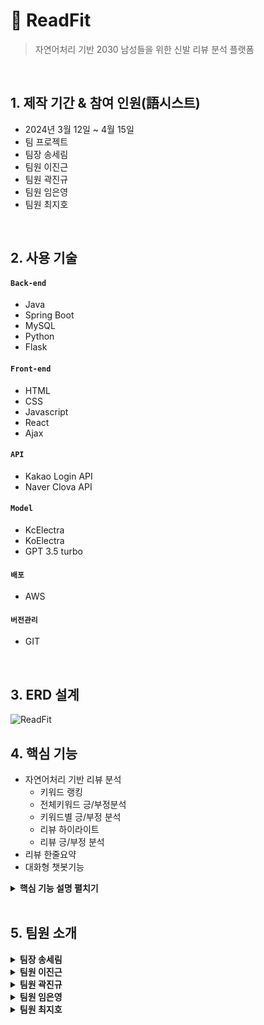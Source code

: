 # :pushpin: ReadFit
> 자연어처리 기반 2030 남성들을 위한 신발 리뷰 분석 플랫폼

</br>

## 1. 제작 기간 & 참여 인원(語시스트)
- 2024년 3월 12일 ~ 4월 15일
- 팀 프로젝트
- 팀장 송세림
- 팀원 이진근
- 팀원 곽진규
- 팀원 임은영
- 팀원 최지호

</br>

## 2. 사용 기술
#### `Back-end`
  - Java 
  - Spring Boot
  - MySQL 
  - Python 
  - Flask  
#### `Front-end`
  - HTML
  - CSS
  - Javascript
  - React
  - Ajax
#### `API`
  - Kakao Login API
  - Naver Clova API
#### `Model`
  - KcElectra
  - KoElectra
  - GPT 3.5 turbo
#### `배포`
  - AWS
#### `버전관리`
  - GIT
</br>

## 3. ERD 설계
![ReadFit](https://github.com/illhanunjung/ReadFit/assets/144203058/59f6baa1-3414-4803-a475-5246160864bd)


## 4. 핵심 기능
- 자연어처리 기반 리뷰 분석
  - 키워드 랭킹
  - 전체키워드 긍/부정분석
  - 키워드별 긍/부정 분석
  - 리뷰 하이라이트
  - 리뷰 긍/부정 분석
- 리뷰 한줄요약
- 대화형 챗봇기능

<details>
<summary><b>핵심 기능 설명 펼치기</b></summary>
<div markdown="1">

### 4.1. 전체 흐름
![시스템 아키텍쳐](https://github.com/illhanunjung/ReadFit/assets/144203058/ea1b12b8-ca1e-46de-ba1a-60820fcdcfe6)
<br>

### 4.2 키워드 랭킹
![image](https://github.com/illhanunjung/ReadFit/assets/144203058/a5a43b60-3735-4314-a872-dc36e8444217)
 <br>
[코드 확인](https://github.com/illhanunjung/ReadFit-frontend/blob/main/src/components/PieChart.js)
- 데이터 처리
  - 제공된 data에서 keywordName을 labels로, totalCount를 dataValues로 추출합니다.
  - 모든 키워드의 총계를 계산하여 차트에서 퍼센트 값을 계산합니다.
- 차트 구성
  - labels와 데이터 세트를 포함하는 chartData 객체를 설정합니다. 데이터 세트에는 키워드 수와 시각적 차별화를 위한 미리 정의된 배경색이 포함됩니다.
  - 파이 차트에 대한 options을 정의하는데, 여기에는 다음이 포함됩니다:
  - 반응형 및 종횡비 설정을 위한 구성.
  - 데이터 레이블을 스타일링하고 포맷팅하기 위한 datalabels 플러그인 설정. 레이블은 포매터 함수를 사용하여 키워드 이름과 그것의 총계 대비 백분율을 보여줍니다.
  - 레이블 상자의 모양과 위치를 조정하는 범례 설정.
- 렌더링
  - UI 구조화를 개선하기 위해 Card 컴포넌트 안에 Pie 차트를 렌더링합니다. 레이아웃을 반응형으로 관리하기 위해 React Bootstrap의 Container, Row, Col을 사용합니다.
  - 차트의 크기는 일관성을 유지하기 위해 명시적으로 설정됩니다.
<br>

### 4.3 전체키워드 긍/부정분석
![image](https://github.com/illhanunjung/ReadFit/assets/144203058/04e148d4-fc45-4ffc-b21a-98f592617741)

 <br>
[코드 확인](https://github.com/illhanunjung/ReadFit-frontend/blob/main/src/pages/Rboard.js)
- 업로드 예정
<br>

### 4.4 키워드별 긍/부정 분석
![image](https://github.com/illhanunjung/ReadFit/assets/144203058/36f4d8d9-2123-4134-b6c2-2d682a0d86d5)
<br>
[코드 확인](https://github.com/illhanunjung/ReadFit-frontend/blob/main/src/pages/Rboard.js)
- 업로드 예정
<br>

### 4.5 리뷰 하이라이트
![image](https://github.com/illhanunjung/ReadFit/assets/144203058/036c888e-21ed-4c5a-a9e9-ab584b432314)
<br>
[코드 확인]()
- 업로드 예정
<br>

### 4.6 리뷰 긍/부정 분석
<img width="491" alt="image" src="https://github.com/illhanunjung/ReadFit/assets/144203058/f599af79-a1bf-4345-988f-7a73a286c9dd">
<br>
[코드 확인]()
- 업로드 예정
<br>

### 4.7 리뷰 한줄요약
![image](https://github.com/illhanunjung/ReadFit/assets/144203058/50ccd14f-13c0-48d1-8f92-06ae46dd15d9)
<br>
[코드 확인](https://github.com/illhanunjung/ReadFit-frontend/blob/main/src/components/ReviewCard.js)
- 인코딩 설정
  -  파이썬 스크립트의 인코딩을 UTF-8로 설정하여 다양한 문자를 올바르게 처리할 수 있습니다.
- 모듈 임포트와 API 설정
  - sys 모듈을 사용하여 표준 출력의 인코딩을 재설정합니다.
  - PyKakao에서 KoGPT를 임포트하고, 인증 키를 사용하여 API 인스턴스를 초기화합니다.
- 입력 처리
  - 사용자의 입력을 sys.argv[1]을 통해 받습니다. 이는 커맨드 라인에서 스크립트를 실행할 때 제공된 첫 번째 인자입니다.
  - 입력받은 리뷰에서 특수 문자('#'과 줄바꿈)를 제거합니다.
- GPT 요청 생성
  - 수정된 리뷰 텍스트를 포함하는 요약 요청을 생성합니다.
  - prompt 변수를 사용하여 KoGPT에 전달할 질의를 설정합니다.
- API 호출 및 결과 출력:
  - KoGPT의 generate 함수를 호출하여 생성된 요약을 가져옵니다.
  - max_tokens와 top_p를 설정하여 생성 결과의 길이와 생성될 토큰들의 확률을 조절합니다.
  - 결과를 콘솔에 출력합니다.
<br>

### 4.8 대화형 챗봇기능
![image](https://github.com/illhanunjung/ReadFit/assets/144203058/82d21d3e-9373-47b1-854c-0c670906281e)
<br>
[코드 확인](https://github.com/illhanunjung/ReadFit-frontend/blob/main/src/server/app.py)
- Flask App 설정: CORS를 활성화하고, Flask 애플리케이션을 구성합니다.
- MySQL 데이터베이스 상호작용: 사용자 질문에 따라 적절한 SQL 쿼리를 생성하고 실행합니다. 쿼리 결과는 JSON 형태로 클라이언트에 전송됩니다.
- LangChain 및 RetrievalQA: 질문을 처리하고 적합한 SQL 쿼리를 생성하기 위해 LangChain과 RetrievalQA 체인을 사용하여 사용자의 자연어 질문을 SQL 쿼리로 변환하는 과정을 자동화합니다.
- ChatBot: react-simple-chatbot 라이브러리를 사용하여 사용자 입력을 받고, 다양한 스텝을 통해 질문과 답변을 처리합니다.
- SaveUserInput: 사용자의 모든 입력과 봇의 대답을 저장하는 기능을 수행합니다. 입력은 로컬 스토리지의 mem_id와 세션 번호를 사용하여 서버에 전송됩니다.
- DisplayResults: 사용자의 질문에 대한 응답을 처리하고, 응답 데이터에 따라 결과를 보여주는 컴포넌트입니다.
- ConversationPage: 대화 페이지 전체를 구성하며, 대화의 세부 사항을 관리하고 대화를 초기화하는 기능을 포함합니다.
<br>

</div>
</details>

</br>
 
## 5. 팀원 소개

<details>
<summary><b>팀장 송세림</b></summary>
<div markdown="1">

#### `Front-End`
 - 관리자 페이지
#### `Back-end`
 - 회원관리 기능
 - 댓글관리 기능
 - 게시글 관리 기능
 - 관리자 로그인 기능
 - 회원가입 기능
 - Kakao login API
  #### `Modeling`
- RAG 구조를 활용한 LLM (gpt3.5)모델 챗봇 개발
- Transformer Kc-ELECTRA 모델 활용 키워드 분석모델 개발
  #### `설계`
 - 시스템 아키텍쳐 
 - 테이블 명세
 - 서비스 흐름도
 - DB구축, 관
 - 데이터 등록
   #### `배포`
 - AWS EC2를 사용하여 배포
   #### `PM`
 - GIT 
 - 일정관리
</div>
</details> 

<details>
<summary><b>팀원 이진근</b></summary>
<div markdown="1">
  
#### `Front-End`
- 피그마 및 리액트를 활용한 반응형 웹
- 웰컴 페이지 구현
- 메인 페이지 구현
- 카테고리 페이지 구현
- 카테고리 상세 페이지 구현
- 커뮤니티 페이지 구현
- 커뮤니티 글 작성 페이지 구현
- 커뮤니티 상세페이지 구현 
- 로그인 페이지 구현
- 챗봇 페이지  구현
- 챗봇 대화리스트 페이지 구현
- 회원가입 페이지 구현


#### `Back-end`
- 메인페이지 카테고리별 TOP10 기능 구현
- 메인 페이지 카테고리별 키워드 랭킹 PIE-CHART 기능 구현 
- 스프링 부트  MYSQL DB연동
- 스프링 부트 리액트 연동
- 카테고리페이지 1차,2차카테고리 클릭시 클릭한 카테고리별 정보표시 
- 카테고리 검색기능 구현
- 카테고리 관심상품 기능 구현
- 카테고리 테이블 기능 구현
- 커뮤니티 기능 구현
- 챗봇 대화 데이터 저장 및 대화 데이터 불러오기 기능 구현


</div>
</details>

<details>
<summary><b>팀원 곽진규</b></summary>
<div markdown="1">
  
#### `Front-End`

#### `Back-end`

</div>
</details>

<details>
<summary><b>팀원 임은영</b></summary>
<div markdown="1">
  
#### `Front-End`
- 프로필 페이지


#### `Back-end`
- 로그인 기능
- 프로필 사진, 개인정보 변경 기능
- 프로필 페이지 관심상품 관리
- 프로필 페이지 관심상품 긍부정
- 메인페이지 관심상품 TOP3 기능

#### `Modeling`
- RAG 구조를 활용한 LLM (gpt3.5)모델 챗봇 개발
- Transformer Kc-ELECTRA 모델 활용 키워드 분석모델 개발
- Transformer Ko-ELECTRA 모델 활용 긍/부정 분석모델 개발

#### `설계`
- 유스케이스
- 빅데이터분석정의서

#### `배포`
- AWS EC2를 사용하여 배포
 
</div>
</details>


<details>
<summary><b>팀원 최지호</b></summary>
<div markdown="1">
  
#### `Front-End`
- 상품 상세페이지

#### `Back-end`
- 상품 상세 페이지
  - 상품의 전체 키워드 긍/부정 데이터 제공
  - 별점 분석 데이터 제공
  - 상품의 키워드별 긍/부정 데이터 제공
  - 관심상품 등록 기능
  - 키워드 클릭시 리뷰 하이라이팅 기능
  - 리뷰별 긍/부정 정보 제공
  - 함께보기 좋은 상품 기능
  

#### `Modeling`
- Transformer Kc-ELECTRA 모델 활용 키워드 분석모델 개발
- Transformer Ko-ELECTRA 모델 활용 긍/부정 분석모델 개발
- Pipeline으로 두 모델을 합쳐서 최종 모델 구현

#### `DataBase`
- 네이버 쇼핑 리뷰 9만건 수집
- AI-HUB 신발 리뷰 데이터 관리

#### `설계`
- 화면 설계서

</div>
</details>

